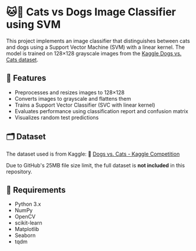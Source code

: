 # 🐱🐶 Cats vs Dogs Image Classifier using SVM
This project implements an image classifier that distinguishes between cats and dogs using a Support Vector Machine (SVM) with a linear kernel. The model is trained on 128×128 grayscale images from the [Kaggle Dogs vs. Cats dataset](https://www.kaggle.com/competitions/dogs-vs-cats/data).

## 📌 Features
- Preprocesses and resizes images to 128×128
- Converts images to grayscale and flattens them
- Trains a Support Vector Classifier (SVC with linear kernel)
- Evaluates performance using classification report and confusion matrix
- Visualizes random test predictions

## 🗂️ Dataset
The dataset used is from Kaggle:
🔗 [Dogs vs. Cats - Kaggle Competition](https://www.kaggle.com/competitions/dogs-vs-cats/data)

Due to GitHub's 25MB file size limit, the full dataset is **not included** in this repository.  

## 🧪 Requirements
- Python 3.x
- NumPy
- OpenCV
- scikit-learn
- Matplotlib
- Seaborn
- tqdm
